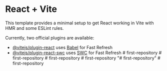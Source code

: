 # React + Vite

This template provides a minimal setup to get React working in Vite with HMR and some ESLint rules.

Currently, two official plugins are available:

- [@vitejs/plugin-react](https://github.com/vitejs/vite-plugin-react/blob/main/packages/plugin-react/README.md) uses [Babel](https://babeljs.io/) for Fast Refresh
- [@vitejs/plugin-react-swc](https://github.com/vitejs/vite-plugin-react-swc) uses [SWC](https://swc.rs/) for Fast Refresh
#   f i r s t - r e p o s i t o r y  
 #   f i r s t - r e p o s i t o r y  
 #   f i r s t - r e p o s i t o r y  
 #   f i r s t - r e p o s i t o r y  
 "# first-repository" 
#   f i r s t - r e p o s i t o r y  
 